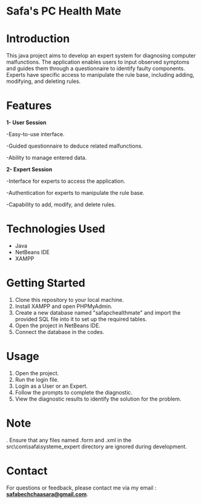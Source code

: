 # Safa's PC Health Mate
# Introduction
<p>This java project aims to develop an expert system for diagnosing computer malfunctions. The application enables users to input observed symptoms and guides them through a questionnaire to identify faulty components. Experts have specific access to manipulate the rule base, including adding, modifying, and deleting rules.</p>

# Features
<p><b>1- User Session</b></p>
  <p>-Easy-to-use interface.</p>
  <p>-Guided questionnaire to deduce related malfunctions.</p>
  <p>-Ability to manage entered data.</p>
<p><b>2- Expert Session</b></p>
  <p>-Interface for experts to access the application.</p>
  <p>-Authentication for experts to manipulate the rule base.</p>
  <p>-Capability to add, modify, and delete rules.</p>
  
# Technologies Used
- Java
- NetBeans IDE
- XAMPP
  
# Getting Started
1. Clone this repository to your local machine.
2. Install XAMPP and open PHPMyAdmin.
3. Create a new database named "safapchealthmate" and import the provided SQL file into it to set up the required tables.
4. Open the project in NetBeans IDE.
5. Connect the database in the codes.

# Usage
1. Open the project.
2. Run the login file.
3. Login as a User or an Expert.
4. Follow the prompts to complete the diagnostic.
5. View the diagnostic results to identify the solution for the problem.

# Note
 . Ensure that any files named .form and .xml in the src\com\safa\systeme_expert directory are ignored during development.

# Contact
For questions or feedback, please contact me via my email :  <b>safabechchaasara@gmail.com</b>.

 
